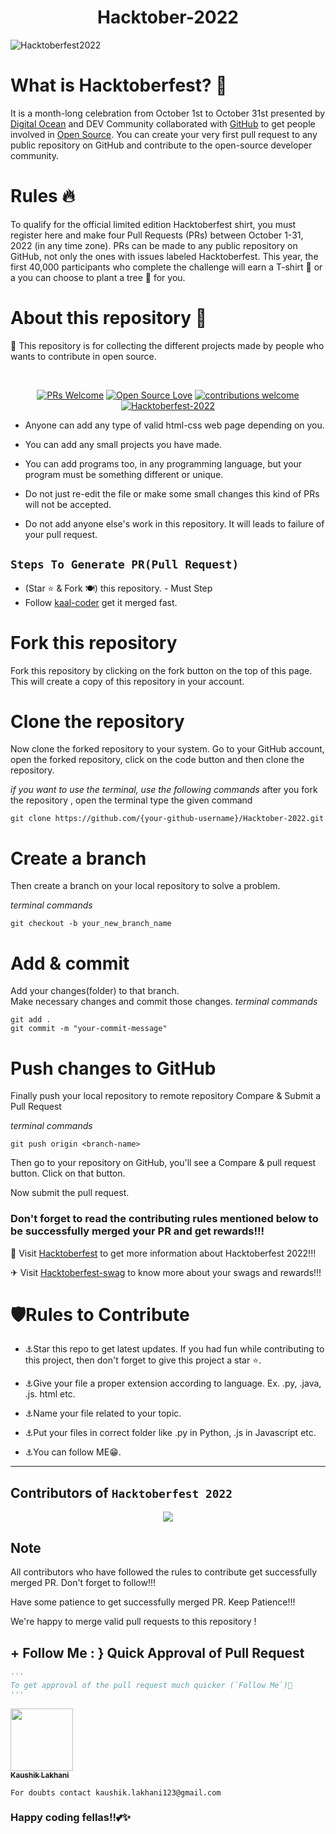 <div align="center">
<h1> Hacktober-2022 </h1>
</div>

![Hacktoberfest2022](https://blog.tooljet.com/content/images/2022/09/Screenshot-2022-09-27-at-08.03.21.png)

# What is Hacktoberfest? 🤔

It is a month-long celebration from October 1st to October 31st presented by [Digital Ocean](https://www.digitalocean.com/blog/hacktoberfest-2022-your-mission-for-open-source) and DEV Community collaborated with [GitHub](https://github.blog/2022-10-04-expand-your-open-source-contributions-during-hacktoberfest-2022/) to get people involved in [Open Source](https://github.com/open-source). You can create your very first pull request to any public repository on GitHub and contribute to the open-source developer community.

# Rules 🔥
To qualify for the official limited edition Hacktoberfest shirt, you must register here and make four Pull Requests (PRs) between October 1-31, 2022 (in any time zone). PRs can be made to any public repository on GitHub, not only the ones with issues labeled Hacktoberfest. This year, the first 40,000 participants who complete the challenge will earn a T-shirt 👕 or a you can choose to plant a tree 🌳 for you.

# About this repository 🧐
🚀 This repository is for collecting the different projects made by people who wants to contribute in open source.

<br/>

<div align="center">

[![PRs Welcome](https://img.shields.io/badge/PRs-welcome-brightgreen.svg?style=flat&logo=github)](https://github.com/kaal-coder/hacktoberfest) 
[![Open Source Love](https://img.shields.io/badge/Open%20Source-%F0%9F%A4%8D-Green)](https://github.com/kaal-coder/hacktoberfest)
[![contributions welcome](https://img.shields.io/static/v1.svg?label=Contributions&message=Welcome&color=0059b3)](https://github.com/kaal-coder/hacktoberfest)
[![Hacktoberfest-2022](https://img.shields.io/static/v1.svg?label=Hacktoberfest-2022&message=accepted&color=red)](https://github.com/kaal-coder/hacktoberfest)

</div>




- Anyone can add any type of valid html-css web page depending on you.

- You can add any small projects you have made.

- You can add programs too, in any programming language, but your program must be something different or unique.

- Do not just re-edit the file or make some small changes this kind of PRs will not be accepted.

- Do not add anyone else's work in this repository. It will leads to failure of your pull request.





##  `Steps To Generate PR(Pull Request)`

- (Star ⭐ & Fork 🍽️) this repository. - Must Step
- Follow [kaal-coder](https://www.github.com/kaal-coder) get it merged fast.
# Fork this repository

Fork this repository by clicking on the fork button on the top of this page. This will create a copy of this repository in your account.

# Clone the repository

Now clone the forked repository to your system. Go to your GitHub account, open the forked repository, click on the code button and then clone the repository.

*if you want to use the terminal, use the following commands*
after you fork the repository , open the terminal type the given command
```
git clone https://github.com/{your-github-username}/Hacktober-2022.git

```

# Create a branch

Then create a branch on your local repository to solve a problem.

*terminal commands*
```
git checkout -b your_new_branch_name

```


# Add & commit

Add your changes(folder) to that branch. <br/>
Make necessary changes and commit those changes. 
*terminal commands*
```
git add .
git commit -m "your-commit-message"

```

# Push changes to GitHub

Finally push your local repository to remote repository
Compare & Submit a Pull Request

*terminal commands*
```
git push origin <branch-name>

```

Then go to your repository on GitHub, you'll see a Compare & pull request button. Click on that button.

Now submit the pull request.


### Don't forget to read the contributing rules mentioned below to be successfully merged your PR and get rewards!!!

🏹 Visit <a href="hacktoberfest.com" target="_blank">Hacktoberfest</a> to get more information about Hacktoberfest 2022!!!

✈ Visit <a href="https://hacktoberfest-swag.com" target="_blank">Hacktoberfest-swag</a> to know more about your swags and rewards!!!

# 🛡Rules to Contribute
- ⚓Star this repo to get latest updates.
  If you had fun while contributing to this project, then don't forget to give this project a star ⭐.

- ⚓Give your file a proper extension according to language. Ex. .py, .java, .js. html etc.
- ⚓Name your file related to your topic.
- ⚓Put your files in correct folder like .py in Python, .js in Javascript etc.
- ⚓You can follow ME😁.
-----------------------------------------


## Contributors of `Hacktoberfest 2022`

<div align="center">

<a href="https://github.com/kaal-coder/hacktoberfest/graphs/contributors">
  <img src="https://contrib.rocks/image?repo="kaal-coder/hacktoberfest/>
</a>
  
  </div>





## Note
All contributors who have followed the rules to contribute get successfully merged PR. Don't forget to follow!!! 

Have some patience to get successfully merged PR. Keep Patience!!!

We're happy to merge valid pull requests to this repository !












## + Follow Me : } Quick Approval of Pull Request

```py
'''
To get approval of the pull request much quicker (`Follow Me`)🚀
'''
```
<a align="center" href="https://github.com/kaal-coder"><kbd><img src="https://avatars.githubusercontent.com/u/85815858?v=4" width="100px;" alt=""/></kbd><br /><sub><b>Kaushik Lakhani</b></sub></a><br />

`For doubts contact kaushik.lakhani123@gmail.com`
### Happy coding fellas!!💕✨